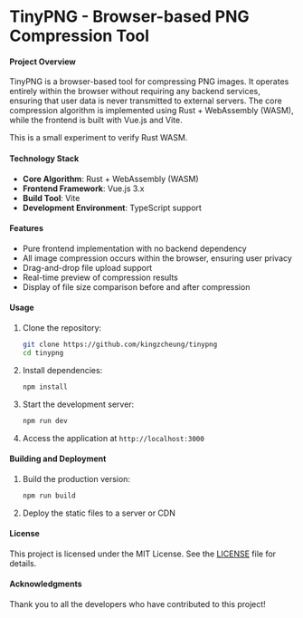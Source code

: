 
# TinyPNG - Browser-based PNG Compression Tool

#### Project Overview
TinyPNG is a browser-based tool for compressing PNG images. It operates entirely within the browser without requiring any backend services, ensuring that user data is never transmitted to external servers. The core compression algorithm is implemented using Rust + WebAssembly (WASM), while the frontend is built with Vue.js and Vite.

This is a small experiment to verify Rust WASM.


#### Technology Stack
- **Core Algorithm**: Rust + WebAssembly (WASM)
- **Frontend Framework**: Vue.js 3.x
- **Build Tool**: Vite
- **Development Environment**: TypeScript support

#### Features
- Pure frontend implementation with no backend dependency
- All image compression occurs within the browser, ensuring user privacy
- Drag-and-drop file upload support
- Real-time preview of compression results
- Display of file size comparison before and after compression

#### Usage
1. Clone the repository:
   ```bash
   git clone https://github.com/kingzcheung/tinypng
   cd tinypng
   ```

2. Install dependencies:
   ```bash
   npm install
   ```

3. Start the development server:
   ```bash
   npm run dev
   ```

4. Access the application at `http://localhost:3000`

#### Building and Deployment
1. Build the production version:
   ```bash
   npm run build
   ```

2. Deploy the static files to a server or CDN


#### License
This project is licensed under the MIT License. See the [LICENSE](./LICENSE) file for details.

#### Acknowledgments
Thank you to all the developers who have contributed to this project!

